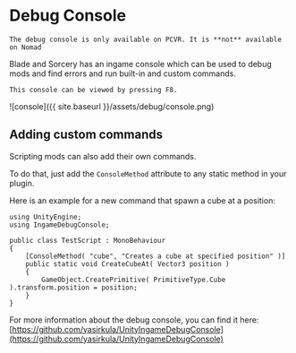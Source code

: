 # Debug Console

```warning
The debug console is only available on PCVR. It is **not** available on Nomad
```

Blade and Sorcery has an ingame console which can be used to debug mods and find errors and run built-in and custom commands.

```tip
This console can be viewed by pressing F8.
```

![console]({{ site.baseurl }}/assets/debug/console.png)


## Adding custom commands

Scripting mods can also add their own commands. 

To do that, just add the `ConsoleMethod` attribute to any static method in your plugin.

Here is an example for a new command that spawn a cube at a position:

```
using UnityEngine;
using IngameDebugConsole;

public class TestScript : MonoBehaviour
{
	[ConsoleMethod( "cube", "Creates a cube at specified position" )]
	public static void CreateCubeAt( Vector3 position )
	{
		GameObject.CreatePrimitive( PrimitiveType.Cube ).transform.position = position;
	}
}
```

For more information about the debug console, you can find it here:
[https://github.com/yasirkula/UnityIngameDebugConsole](https://github.com/yasirkula/UnityIngameDebugConsole)


